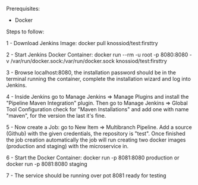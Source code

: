 Prerequisites:

- Docker

Steps to follow:

1 - Download Jenkins Image:  docker pull knossiod/test:firsttry

2 - Start Jenkins Docker Container: docker run --rm -u root -p 8080:8080 -v /var/run/docker.sock:/var/run/docker.sock knossiod/test:firsttry

3 - Browse localhost:8080, the installation password should be in the terminal running the container, complete the installation wizard 
and log into Jenkins.

4 - Inside Jenkins go to Manage Jenkins => Manage Plugins and install the "Pipeline Maven Integration" plugin. Then go to Manage Jenkins => Global Tool Configuration check for "Maven Installations" and add one with name "maven", for the version the last it's fine.

5 - Now create a Job: go to New Item => Multibranch Pipeline. Add a source (Github) with the given credentials, the repository is "test".
Once finished the job creation automatically the job will run creating two docker images (production and staging) with the microservice in. 

6 - Start the Docker Container:  docker run -p 8081:8080 production or
                                 docker run -p 8081:8080 staging 

7 - The service should be running over pot 8081 ready for testing
